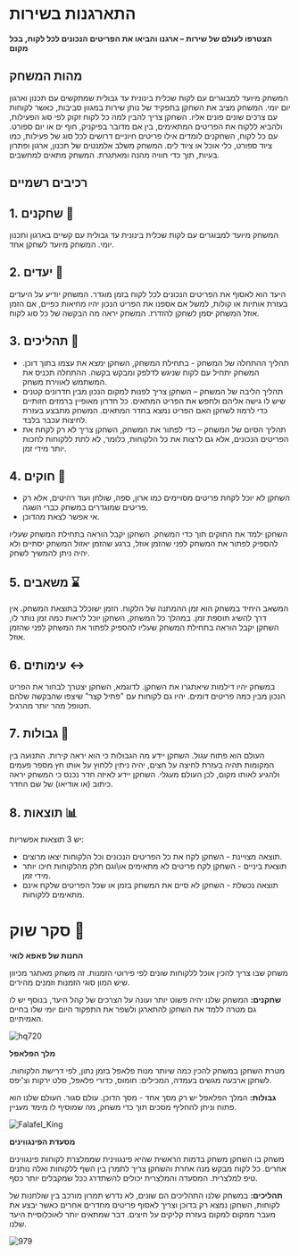 # התארגנות בשירות 

**הצטרפו לעולם של שירות – ארגנו והביאו את הפריטים הנכונים לכל לקוח, בכל מקום**

## מהות המשחק 
המשחק מיועד למבוגרים עם לקות שכלית בינונית עד גבולית שמתקשים עם תכנון וארגון יום יומי. 
המשחק מציב את השחקן בתפקיד של נותן שירות במגוון סביבות, כאשר לקוחות עם צרכים שונים פונים אליו.
השחקן צריך להבין למה כל לקוח זקוק לפי סוג הפעילות, ולהביא ללקוח את הפריטים המתאימים, בין אם מדובר בפיקניק, חוף ים או יום ספורט.
עם כל לקוח, השחקנים לומדים אילו פריטים חיוניים דרושים לכל סוג של פעילות, כמו ציוד ספורט, כלי אוכל או ציוד לים. המשחק משלב אלמנטים של תכנון, ארגון ופתרון בעיות, תוך כדי חוויה מהנה ומאתגרת.
המשחק מתאים למחשבים.

## רכיבים רשמיים

## 1. שחקנים 👾
המשחק מיועד למבוגרים עם לקות שכלית בינונית עד גבולית עם קשיים בארגון ותכנון יומי.
המשחק מיועד לשחקן אחד.

## 2. יעדים 🎯
היעד הוא לאסוף את הפריטים הנכונים לכל לקוח בזמן מוגדר.
המשחק יודיע על היעדים בעזרת אותיות או קולות, למשל אם אספנו את הפריט הנכון יהיו מחיאות כפיים, אם הזמן אוזל המשחק יסמן לשחקן להזדרז.
המשחק יראה מה הבקשה של כל סוג לקוח.

## 3. תהליכים 🎲
- תהליך ההתחלה של המשחק - בתחילת המשחק, השחקן ימצא את עצמו בתוך דוכן. המשחק יתחיל עם לקוח שניגש לדלפק ומבקש בקשה. ההתחלה תכניס את המשתמש לאווירת משחק.
- תהליך הליבה של המשחק – השחקן צריך לפנות למקום הנכון מבין חדרונים קטנים שיש לו גישה אליהם ולחפש את הפריט המתאים. כל חדרון מאופיין ברמזים חזותיים כדי לרמוז לשחקן האם הפריט נמצא בחדר המתאים. המשחק מתבצע בעזרת לחיצות עכבר בלבד.
- תהליך הסיום של המשחק – כדי לפתור את המשחק, השחקן צריך לא רק לקחת את הפריטים הנכונים, אלא גם לרצות את כל הלקוחות, כלומר, לא לתת ללקוחות לחכות יותר מידי זמן.

## 4. חוקים 📓
- השחקן לא יוכל לקחת פריטים מסויימים כמו ארון, ספה, שולחן ועוד רהיטים, אלא רק פריטים שמוגדרים במשחק כברי השגה.
- אי אפשר לצאת מהדוכן.
  
השחקן ילמד את החוקים תוך כדי המשחק.
השחקן יקבל הוראה בתחילת המשחק שעליו להספיק לפתור את המשחק לפני שהזמן אוזל, ברגע שהזמן יאזול המשחק יסתיים ולא יהיה ניתן להמשיך לשחק.

## 5. משאבים ⌛
המשאב היחיד במשחק הוא זמן ההמתנה של הלקוח.
הזמן ישוכלל בתוצאת המשחק.
אין דרך להשיג תוספת זמן.
במהלך כל המשחק, השחקן יוכל לראות כמה זמן נותר לו, השחקן יקבל הוראה בתחילת המשחק שעליו להספיק לפתור את המשחק לפני שהזמן אוזל.

## 6. עימותים ↔️
במשחק יהיו דילמות שיאתגרו את השחקן. לדוגמא, השחקן יצטרך לבחור את הפריט הנכון מבין כמה פריטים דומים.
יהיו גם לקוחות עם "פתיל קצר" שיצפו שהבקשה שלהם תטופל מהר יותר מהרגיל.

## 7. גבולות 🚧
העולם הוא פתוח עגול.
השחקן יידע מה הגבולות כי הוא יראה קירות. התנועה בין המקומות תהיה בעזרת לחיצה על חצים, יהיה ניתין ללחוץ על אותו חץ מספר פעמים ולהגיע לאותו מקום, לכן העולם מעגלי.
השחקן יידע לאיזה חדר נכנס כי המשחק יראה כיתוב (או אודיאו) של שם החדר.

## 8. תוצאות 📊
יש 3 תוצאות אפשריות:
- תוצאה מצויינת - השחקן לקח את כל הפריטים הנכונים וכל הלקוחות יצאו מרוצים.
- תוצאת ביניים - השחקן לקח פריטים לא מתאימים או\וגם חלק מהלקוחות חיכו יותר מידי זמן.
- תוצאה נכשלת - השחקן לא סיים את המשחק בזמן או שכל הפריטים שלקח אינם מתאימים ללקוחות.

# סקר שוק 📃

**החנות של פאפא לואי**

משחק שבו צריך להכין אוכל ללקוחות שונים לפי פירוטי הזמנות. זה משחק מאתגר מכיוון שיש המון סוגי הזמנות וזמנים מהירים.

**שחקנים:** המשחק שלנו יהיה פשוט יותר ועונה על הצרכים של קהל היעד, בנוסף יש לו גם מטרה ללמד את השחקן להתארגן ולשפר את התפקוד היום יומי שלו בחיים האמיתיים.


![hq720](https://github.com/user-attachments/assets/43be5f9a-1d8e-4c7a-83ef-c78740a2be87)

**מלך הפלאפל**

מטרת השחקן במשחק להכין כמה שיותר מנות פלאפל בזמן נתון, לפי דרישת הלקוחות. לשחקן ארבעה מגשים בעמדה, המכילים: חומוס, כדורי פלאפל, סלט ירקות וצ'יפס.

**גבולות:** המלך הפלאפל יש רק מסך אחד - מסך הדוכן. עולם סגור. העולם שלנו הוא פתוח וניתן להחליף מסכים תוך כדי משחק, מה שמוסיף לו מימד מעניין.

![Falafel_King](https://github.com/user-attachments/assets/43b65f7d-bb84-4fce-8086-a6bec434ad5f)

**מסעדת הפינגווינים**

משחק בו השחקן משחק בדמות הראשית שהיא פינגווינית שממלצרת לקוחות פינגווינים אחרים. כל לקוח מבקש מנה אחרת והשחקן צריך לתמרן בין השף ללקוחות ואלה נותנים טיפ למלצרית. המסעדה והמלצרית יכולים להשתדרג ככל שמקבלים יותר כסף.

**תהליכים:** במשחק שלנו התהליכים הם שונים, לא נדרש תמרון מורכב בין שולחנות של לקוחות, השחקן נמצא רק בדוכן וצריך לאסוף פריטים מחדרים אחרים כאשר יבצע את מעבר ממקום למקום בעזרת קליקים על חיצים. דבר שמתאים יותר לאוכלוסיית היעד שלנו.

![979](https://github.com/user-attachments/assets/956207d2-2370-40cc-984d-0381c7ae9da7)

